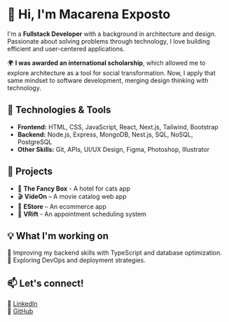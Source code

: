 # 👋 Hi, I'm Macarena Exposto  

I'm a **Fullstack Developer** with a background in architecture and design. Passionate about solving problems through technology, I love building efficient and user-centered applications.  

🌍 **I was awarded an international scholarship**, which allowed me to explore architecture as a tool for social transformation. Now, I apply that same mindset to software development, merging design thinking with technology.  

## 🚀 Technologies & Tools  
- **Frontend:** HTML, CSS, JavaScript, React, Next.js, Tailwind, Bootstrap  
- **Backend:** Node.js, Express, MongoDB, Nest.js, SQL, NoSQL, PostgreSQL  
- **Other Skills:** Git, APIs, UI/UX Design, Figma, Photoshop, Illustrator  

## 📌 Projects  
- 🏨 **The Fancy Box** - A hotel for cats app
- 🎬 **VideOn** – A movie catalog web app  
- 📅 **EStore** – An ecommerce app
- 📅 **VRift** - An appointment scheduling system

## 💡 What I'm working on  
🔹 Improving my backend skills with TypeScript and database optimization.  
🔹 Exploring DevOps and deployment strategies.  

## 📫 Let's connect!  
📍 [LinkedIn](https://www.linkedin.com/in/macarena-exposto)  
📍 [GitHub](https://github.com/Mexposto)  

